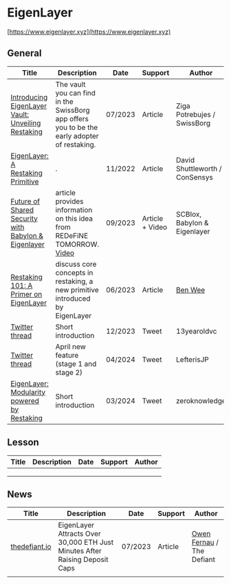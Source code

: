 # EigenLayer

[https://www.eigenlayer.xyz](https://www.eigenlayer.xyz)

## General

| Title                                                        | Description                                                  | Date    | Support         | Author                                                       |
| ------------------------------------------------------------ | ------------------------------------------------------------ | ------- | --------------- | ------------------------------------------------------------ |
| [Introducing EigenLayer Vault: Unveiling Restaking](https://swissborg.com/blog/eigenlayer-restaking) | The vault you can find in the SwissBorg app offers you to be the early adopter of restaking. | 07/2023 | Article         | Ziga Potrebujes / SwissBorg                                  |
| [EigenLayer: A Restaking Primitive](https://consensys.io/blog/eigenlayer-a-restaking-primitive) | .                                                            | 11/2022 | Article         | David Shuttleworth / ConSensys                               |
| [Future of Shared Security with Babylon & Eigenlayer](https://www.scb10x.com/en/blog/shared-security-blockchain) | article provides information on this idea from REDeFiNE TOMORROW. [Video](https://www.youtube.com/watch?v=LM4OQdW3oBA&feature=youtu.be) | 09/2023 | Article + Video | SCBIox, Babylon & Eigenlayer                                 |
| [Restaking 101: A Primer on EigenLayer](https://medium.com/@benhwx/restaking-101-a-primer-on-eigenlayer-ad9bc69875bc) | discuss core concepts in restaking, a new primitive introduced by EigenLayer | 06/2023 | Article         | [Ben Wee](https://medium.com/@benhwx?source=post_page-----ad9bc69875bc--------------------------------) |
| [Twitter thread](https://twitter.com/13yearoldvc/status/1737168422235222255?t=EBlvfJvU4GvnLfqZxB3POQ&s=19) | Short introduction                                           | 12/2023 | Tweet           | 13yearoldvc                                                  |
| [Twitter thread](https://x.com/LefterisJP/status/1778028217607024858?t=4CMrYEx8GC3k3JqgJVdmOA&s=35) | April new feature (stage 1 and stage 2)                      | 04/2024 | Tweet           | LefterisJP                                                   |
| [EigenLayer: Modularity powered by Restaking ](https://x.com/zerokn0wledge_/status/1769227683890958597?t=grXQ8PmQe6tq_68gBFvmFQ&s=35) | Short introduction                                           | 03/2024 | Tweet           | zeroknowledge                                                |

## Lesson

| Title | Description | Date | Support | Author |
| ----- | ----------- | ---- | ------- | ------ |
|       |             |      |         |        |
|       |             |      |         |        |
|       |             |      |         |        |



## News

| Title                                                        | Description                                                  | Date    | Support | Author                                                       |
| ------------------------------------------------------------ | ------------------------------------------------------------ | ------- | ------- | ------------------------------------------------------------ |
| [thedefiant.io](https://thedefiant.io/eigenlayer-attracts-over-30-000-eth-just-minutes-after-raising-deposit-caps) | EigenLayer Attracts Over 30,000 ETH Just Minutes After Raising Deposit Caps | 07/2023 | Article | [Owen Fernau](https://thedefiant.io/author/owen-fernau) / The Defiant |
|                                                              |                                                              |         |         |                                                              |

